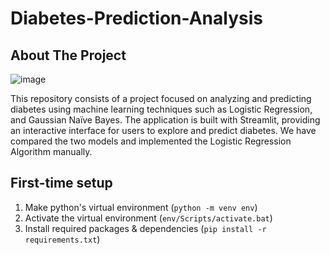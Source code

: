 # Diabetes-Prediction-Analysis
## About The Project

![image](https://github.com/sufyansidd19/Diabetes-Prediction-/assets/120479082/1b1cac66-8b86-4659-83aa-1bed05938434)


This repository consists of a project focused on analyzing and predicting diabetes using machine learning techniques such as Logistic Regression, and Gaussian Naïve Bayes. The application is built with Streamlit, providing an interactive interface for users to explore and predict diabetes. We have compared the two models and implemented the Logistic Regression Algorithm manually.


## First-time setup
1. Make python's virtual environment (`python -m venv env`)
2. Activate the virtual environment (`env/Scripts/activate.bat`)
3. Install required packages & dependencies (`pip install -r requirements.txt`)
